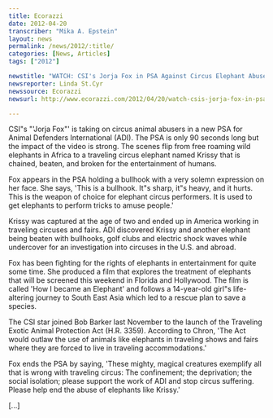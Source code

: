 ```yaml
---
title: Ecorazzi
date: 2012-04-20
transcriber: "Mika A. Epstein"
layout: news
permalink: /news/2012/:title/
categories: [News, Articles]
tags: ["2012"]

newstitle: "WATCH: CSI's Jorja Fox in PSA Against Circus Elephant Abuse  "
newsreporter: Linda St.Cyr
newssource: Ecorazzi
newsurl: http://www.ecorazzi.com/2012/04/20/watch-csis-jorja-fox-in-psa-against-circus-elephant-abuse/

---
```


CSI"s "'Jorja Fox"' is taking on circus animal abusers in a new PSA for Animal Defenders International (ADI). The PSA is only 90 seconds long but the impact of the video is strong. The scenes flip from free roaming wild elephants in Africa to a traveling circus elephant named Krissy that is chained, beaten, and broken for the entertainment of humans.

Fox appears in the PSA holding a bullhook with a very solemn expression on her face. She says, 'This is a bullhook. It"s sharp, it"s heavy, and it hurts. This is the weapon of choice for elephant circus performers. It is used to get elephants to perform tricks to amuse people.'

Krissy was captured at the age of two and ended up in America working in traveling circuses and fairs. ADI discovered Krissy and another elephant being beaten with bullhooks, golf clubs and electric shock waves while undercover for an investigation into circuses in the U.S. and abroad.

Fox has been fighting for the rights of elephants in entertainment for quite some time. She produced a film that explores the treatment of elephants that will be screened this weekend in Florida and Hollywood. The film is called 'How I became an Elephant' and follows a 14-year-old girl"s life-altering journey to South East Asia which led to a rescue plan to save a species.

The CSI star joined Bob Barker last November to the launch of the Traveling Exotic Animal Protection Act (H.R. 3359). According to Chron, 'The Act would outlaw the use of animals like elephants in traveling shows and fairs where they are forced to live in traveling accommodations.'

Fox ends the PSA by saying, 'These mighty, magical creatures exemplify all that is wrong with traveling circus: The confinement; the deprivation; the social isolation; please support the work of ADI and stop circus suffering. Please help end the abuse of elephants like Krissy.'

[...]
